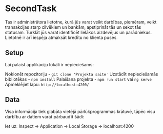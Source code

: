# SecondTask
Tas ir administrātora lietotne, kurā jūs varat veikt darbības, piemēram, veikt transakcijas starp cilvēkiem un bankām, apstiprināt tās un sekot tās statusam. Turklāt jūs varat identificēt lielākos aizdevējus un parādniekus. Lietotnē ir arī iespēja atmaksāt kredītu no klienta puses.

## Setup
Lai palaist applikāciju lokāli ir nepieciešams:

Noklonēt repozitoriju - `git clone 'Projekta saite'`
Uzstādīt nepieciešamās bibliotēkas - `npm install`
Palaišana projekta - `npm run start` vai `ng serve`
Apmeklējiet lapu: `http://localhost:4200/`

## Data
Visa informācija tiek glabāta vietējā pārlūkprogrammas krātuvē, tāpēc visu darbību ar datiem varat pārbaudīt šādi:

Iet uz: Inspect -> Application -> Local Storage -> localhost:4200
